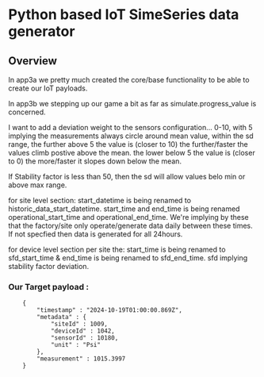 # Python based IoT SimeSeries data generator

## Overview
  
In app3a we pretty much created the core/base functionality to be able to create our IoT payloads.

In app3b we stepping up our game a bit as far as simulate.progress_value is concerned.

I want to add a deviation weight to the sensors configuration... 0-10, with 
	5 implying the measurements always circle around mean value, within the sd range, 
	the further above 5 the value is (closer to 10) the further/faster the values climb postive above the mean.
	the lower below 5 the value is (closer to 0) the more/faster it slopes down below the mean.

If Stability factor is less than 50, then the sd will allow values belo min or above max range.

for site level section:
	start_datetime is being renamed to historic_data_start_datetime.
	start_time and end_time is being renamed operational_start_time and operational_end_time.
	We're implying by these that the factory/site only operate/generate data daily between these times.
	If not specfied then data is generated for all 24hours.

for device level section per site the:
	start_time is being renamed to sfd_start_time &
	end_time is being renamed to sfd_end_time.
	sfd implying stability factor deviation. 


### Our Target payload :
```
	{
		"timestamp" : "2024-10-19T01:00:00.869Z",
		"metadata" : {
			"siteId" : 1009,
			"deviceId" : 1042,
			"sensorId" : 10180,
			"unit" : "Psi"
		},
		"measurement" : 1015.3997
	}
```



